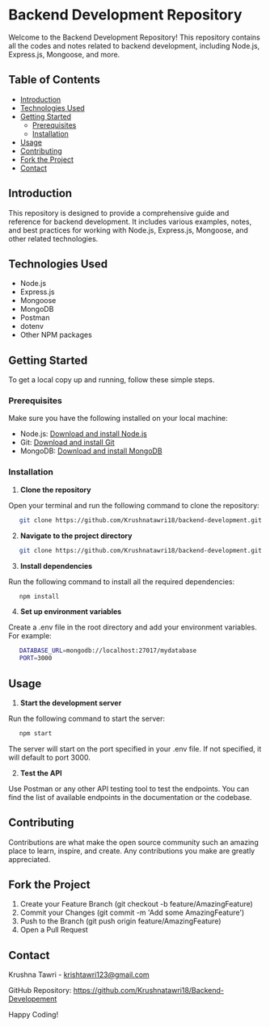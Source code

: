 # Backend Development Repository

Welcome to the Backend Development Repository! This repository contains all the codes and notes related to backend development, including Node.js, Express.js, Mongoose, and more.

## Table of Contents

- [Introduction](#introduction)
- [Technologies Used](#technologies-used)
- [Getting Started](#getting-started)
  - [Prerequisites](#prerequisites)
  - [Installation](#installation)
- [Usage](#usage)
- [Contributing](#contributing)
- [Fork the Project](#fork-the-project)
- [Contact](#contact)

## Introduction

This repository is designed to provide a comprehensive guide and reference for backend development. It includes various examples, notes, and best practices for working with Node.js, Express.js, Mongoose, and other related technologies.

## Technologies Used

- Node.js
- Express.js
- Mongoose
- MongoDB
- Postman
- dotenv
- Other NPM packages

## Getting Started

To get a local copy up and running, follow these simple steps.

### Prerequisites

Make sure you have the following installed on your local machine:

- Node.js: [Download and install Node.js](https://nodejs.org/)
- Git: [Download and install Git](https://git-scm.com/)
- MongoDB: [Download and install MongoDB](https://www.mongodb.com/try/download/community)

### Installation

1. **Clone the repository**

  Open your terminal and run the following command to clone the repository:

   ```bash
      git clone https://github.com/Krushnatawri18/backend-development.git
   ```

2. **Navigate to the project directory**

  ```bash
     git clone https://github.com/Krushnatawri18/backend-development.git
  ```

3. **Install dependencies**

  Run the following command to install all the required dependencies:

  ```bash
     npm install
  ```

4. **Set up environment variables**

  Create a .env file in the root directory and add your environment variables. For example:

  ```bash
     DATABASE_URL=mongodb://localhost:27017/mydatabase
     PORT=3000
  ```

## Usage
1. **Start the development server**

Run the following command to start the server:

  ```bash
     npm start
  ```
The server will start on the port specified in your .env file. If not specified, it will default to port 3000.

2. **Test the API**

Use Postman or any other API testing tool to test the endpoints. You can find the list of available endpoints in the documentation or the codebase.

## Contributing
Contributions are what make the open source community such an amazing place to learn, inspire, and create. Any contributions you make are greatly appreciated.

## Fork the Project
1. Create your Feature Branch (git checkout -b feature/AmazingFeature)
2. Commit your Changes (git commit -m 'Add some AmazingFeature')
3. Push to the Branch (git push origin feature/AmazingFeature)
4. Open a Pull Request

## Contact
Krushna Tawri - krishtawri123@gmail.com

GitHub Repository: https://github.com/Krushnatawri18/Backend-Developement

Happy Coding!
